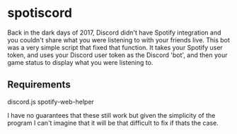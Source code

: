 # spotiscord

Back in the dark days of 2017, Discord didn't have Spotify integration and you couldn't share what you were listening to with your friends live. This bot was a very simple script that fixed that function. It takes your Spotify user token, and uses your Discord user token as the Discord 'bot', and then your game status to display what you were listening to. 

## Requirements
discord.js
spotify-web-helper

I have no guarantees that these still work but given the simplicity of the program I can't imagine that it will be that difficult to fix if thats the case. 